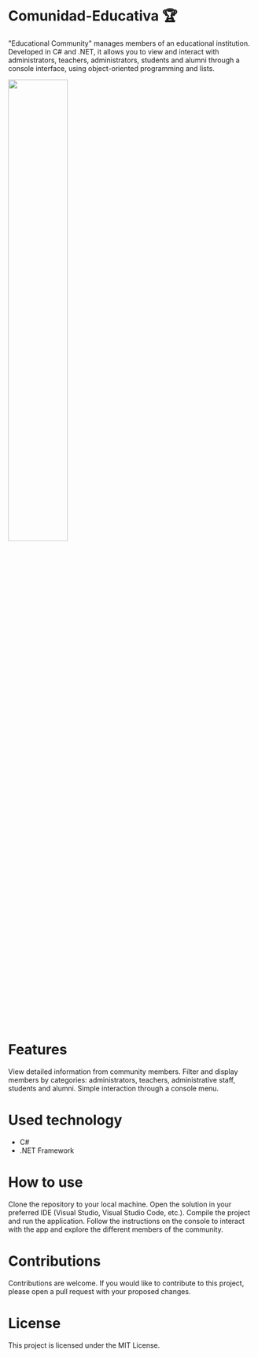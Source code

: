 # Comunidad-Educativa 🏆
"Educational Community" manages members of an educational institution. Developed in C# and .NET, it allows you to view and interact with administrators, teachers, administrators, students and alumni through a console interface, using object-oriented programming and lists.

<img src="https://github.com/K3ury99/Comunidad-Educativa/assets/128008789/ea66fbb0-f1ee-4753-8438-1d4600a4618e" width="49%"></img>

# Features
View detailed information from community members.
Filter and display members by categories: administrators, teachers, administrative staff, students and alumni.
Simple interaction through a console menu.

# Used technology
- C#
- .NET Framework

# How to use
Clone the repository to your local machine.
Open the solution in your preferred IDE (Visual Studio, Visual Studio Code, etc.).
Compile the project and run the application.
Follow the instructions on the console to interact with the app and explore the different members of the community.

# Contributions
Contributions are welcome. If you would like to contribute to this project, please open a pull request with your proposed changes.

# License
This project is licensed under the MIT License.
